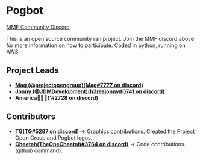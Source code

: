 # Pogbot
<p align="left">  
<a href="//discord.gg/MPesmHm">MMF Community Discord</a>
</p>

This is an open source community ran project. Join the MMF discord above for more information on how to participate. Coded in python, running on AWS.

## Project Leads

* **[Mag (@projectopengroup)(Mag#7777 on discord)](https://github.com/projectopengroup)**
* **[Jonny (@JDMDevelopment)(h3resjonny#0741 on discord)](https://github.com/JDMDevelopment)**
* **America(ٰٰٰ'#2728 on discord)**

## Contributors
* **TG(TG#5287 on discord)** -> Graphics contributions. Created the Project Open Group and Pogbot logos.
* **[Cheetah(TheOneCheetah#3764 on discord)](https://github.com/TheOneCheetah)** -> Code contributions. (github command).